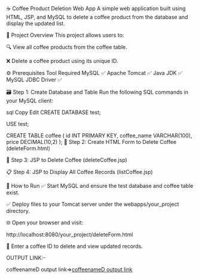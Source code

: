 ☕ Coffee Product Deletion Web App
A simple web application built using HTML, JSP, and MySQL to delete a coffee product from the database and display the updated list.

📂 Project Overview
This project allows users to:

🔍 View all coffee products from the coffee table.

❌ Delete a coffee product using its unique ID.

⚙️ Prerequisites
Tool	Required
MySQL	✅
Apache Tomcat	✅
Java JDK	✅
MySQL JDBC Driver	✅

🗃️ Step 1: Create Database and Table
Run the following SQL commands in your MySQL client:

sql
Copy
Edit
CREATE DATABASE test;

USE test;

CREATE TABLE coffee (
  id INT PRIMARY KEY,
  coffee_name VARCHAR(100),
  price DECIMAL(10,2)
);
📝 Step 2: Create HTML Form to Delete Coffee (deleteForm.html)

🔁 Step 3: JSP to Delete Coffee (deleteCoffee.jsp)

📋 Step 4: JSP to Display All Coffee Records (listCoffee.jsp)

🚀 How to Run
✅ Start MySQL and ensure the test database and coffee table exist.

✅ Deploy files to your Tomcat server under the webapps/your_project directory.

🌐 Open your browser and visit:

http://localhost:8080/your_project/deleteForm.html

🧪 Enter a coffee ID to delete and view updated records.

OUTPUT LINK:-

coffeenameD output link=>[coffeenameD output link](https://github.com/poojaK853/JavaPrograms/blob/main/JDBC%20programs_2/p9_b.png)

